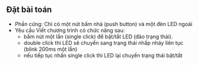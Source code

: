 ## Đặt bài toán 

- Phần cứng: Chỉ có một nút bấm nhả (push button) và một đèn LED ngoài
- Yêu cầu Viết chương trình có chức năng sau:
    + bấm nút một lần (single click) để bật/tắt LED (đảo trạng thái). 
    + double click thì LED sẽ chuyển sang trạng thái nhấp nháy liên tục (blink 200ms một lần)
    + nếu tiếp tục nhấn single click thì LED lại chuyển trạng thái bật/tắt 


